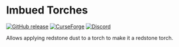 # Imbued Torches

[![GitHub release](https://img.shields.io/github/release/haykam821/Imbued-Torches.svg?style=popout&label=github)](https://github.com/haykam821/Imbued-Torches/releases/latest)
[![CurseForge](https://img.shields.io/static/v1?style=popout&label=curseforge&message=project&color=6441A4)](https://www.curseforge.com/minecraft/mc-mods/imbued-torches)
[![Discord](https://img.shields.io/static/v1?style=popout&label=chat&message=discord&color=7289DA)](https://discord.gg/t3c8ghP)

Allows applying redstone dust to a torch to make it a redstone torch.
